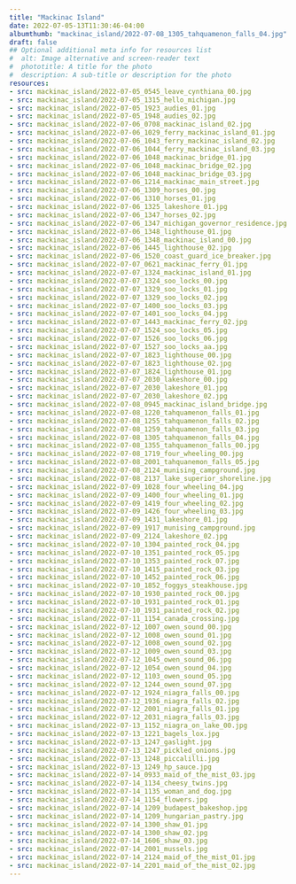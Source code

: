 ```yaml
---
title: "Mackinac Island"
date: 2022-07-05-13T11:30:46-04:00
albumthumb: "mackinac_island/2022-07-08_1305_tahquamenon_falls_04.jpg"
draft: false
## Optional additional meta info for resources list
#  alt: Image alternative and screen-reader text
#  phototitle: A title for the photo
#  description: A sub-title or description for the photo
resources:
- src: mackinac_island/2022-07-05_0545_leave_cynthiana_00.jpg
- src: mackinac_island/2022-07-05_1315_hello_michigan.jpg
- src: mackinac_island/2022-07-05_1923_audies_01.jpg
- src: mackinac_island/2022-07-05_1948_audies_02.jpg
- src: mackinac_island/2022-07-06_0708_mackinac_island_02.jpg
- src: mackinac_island/2022-07-06_1029_ferry_mackinac_island_01.jpg
- src: mackinac_island/2022-07-06_1043_ferry_mackinac_island_02.jpg
- src: mackinac_island/2022-07-06_1044_ferry_mackinac_island_03.jpg
- src: mackinac_island/2022-07-06_1048_mackinac_bridge_01.jpg
- src: mackinac_island/2022-07-06_1048_mackinac_bridge_02.jpg
- src: mackinac_island/2022-07-06_1048_mackinac_bridge_03.jpg
- src: mackinac_island/2022-07-06_1214_mackinac_main_street.jpg
- src: mackinac_island/2022-07-06_1309_horses_00.jpg
- src: mackinac_island/2022-07-06_1310_horses_01.jpg
- src: mackinac_island/2022-07-06_1325_lakeshore_01.jpg
- src: mackinac_island/2022-07-06_1347_horses_02.jpg
- src: mackinac_island/2022-07-06_1347_michigan_governor_residence.jpg
- src: mackinac_island/2022-07-06_1348_lighthouse_01.jpg
- src: mackinac_island/2022-07-06_1348_mackinac_island_00.jpg
- src: mackinac_island/2022-07-06_1445_lighthouse_02.jpg
- src: mackinac_island/2022-07-06_1520_coast_guard_ice_breaker.jpg
- src: mackinac_island/2022-07-07_0621_mackinac_ferry_01.jpg
- src: mackinac_island/2022-07-07_1324_mackinac_island_01.jpg
- src: mackinac_island/2022-07-07_1324_soo_locks_00.jpg
- src: mackinac_island/2022-07-07_1329_soo_locks_01.jpg
- src: mackinac_island/2022-07-07_1329_soo_locks_02.jpg
- src: mackinac_island/2022-07-07_1400_soo_locks_03.jpg
- src: mackinac_island/2022-07-07_1401_soo_locks_04.jpg
- src: mackinac_island/2022-07-07_1443_mackinac_ferry_02.jpg
- src: mackinac_island/2022-07-07_1524_soo_locks_05.jpg
- src: mackinac_island/2022-07-07_1526_soo_locks_06.jpg
- src: mackinac_island/2022-07-07_1527_soo_locks_aa.jpg
- src: mackinac_island/2022-07-07_1823_lighthouse_00.jpg
- src: mackinac_island/2022-07-07_1823_lighthouse_02.jpg
- src: mackinac_island/2022-07-07_1824_lighthouse_01.jpg
- src: mackinac_island/2022-07-07_2030_lakeshore_00.jpg
- src: mackinac_island/2022-07-07_2030_lakeshore_01.jpg
- src: mackinac_island/2022-07-07_2030_lakeshore_02.jpg
- src: mackinac_island/2022-07-08_0945_mackinac_island_bridge.jpg
- src: mackinac_island/2022-07-08_1220_tahquamenon_falls_01.jpg
- src: mackinac_island/2022-07-08_1255_tahquamenon_falls_02.jpg
- src: mackinac_island/2022-07-08_1259_tahquamenon_falls_03.jpg
- src: mackinac_island/2022-07-08_1305_tahquamenon_falls_04.jpg
- src: mackinac_island/2022-07-08_1355_tahquamenon_falls_00.jpg
- src: mackinac_island/2022-07-08_1719_four_wheeling_00.jpg
- src: mackinac_island/2022-07-08_2001_tahquanemon_falls_05.jpg
- src: mackinac_island/2022-07-08_2124_munising_campground.jpg
- src: mackinac_island/2022-07-08_2137_lake_superior_shoreline.jpg
- src: mackinac_island/2022-07-09_1028_four_wheeling_04.jpg
- src: mackinac_island/2022-07-09_1400_four_wheeling_01.jpg
- src: mackinac_island/2022-07-09_1419_four_wheeling_02.jpg
- src: mackinac_island/2022-07-09_1426_four_wheeling_03.jpg
- src: mackinac_island/2022-07-09_1431_lakeshore_01.jpg
- src: mackinac_island/2022-07-09_1917_munising_campground.jpg
- src: mackinac_island/2022-07-09_2124_lakeshore_02.jpg
- src: mackinac_island/2022-07-10_1304_painted_rock_04.jpg
- src: mackinac_island/2022-07-10_1351_painted_rock_05.jpg
- src: mackinac_island/2022-07-10_1353_painted_rock_07.jpg
- src: mackinac_island/2022-07-10_1415_painted_rock_03.jpg
- src: mackinac_island/2022-07-10_1452_painted_rock_06.jpg
- src: mackinac_island/2022-07-10_1852_foggys_steakhouse.jpg
- src: mackinac_island/2022-07-10_1930_painted_rock_00.jpg
- src: mackinac_island/2022-07-10_1931_painted_rock_01.jpg
- src: mackinac_island/2022-07-10_1931_painted_rock_02.jpg
- src: mackinac_island/2022-07-11_1154_canada_crossing.jpg
- src: mackinac_island/2022-07-12_1007_owen_sound_00.jpg
- src: mackinac_island/2022-07-12_1008_owen_sound_01.jpg
- src: mackinac_island/2022-07-12_1008_owen_sound_02.jpg
- src: mackinac_island/2022-07-12_1009_owen_sound_03.jpg
- src: mackinac_island/2022-07-12_1045_owen_sound_06.jpg
- src: mackinac_island/2022-07-12_1054_owen_sound_04.jpg
- src: mackinac_island/2022-07-12_1103_owen_sound_05.jpg
- src: mackinac_island/2022-07-12_1244_owen_sound_07.jpg
- src: mackinac_island/2022-07-12_1924_niagra_falls_00.jpg
- src: mackinac_island/2022-07-12_1936_niagra_falls_02.jpg
- src: mackinac_island/2022-07-12_2001_niagra_falls_01.jpg
- src: mackinac_island/2022-07-12_2031_niagra_falls_03.jpg
- src: mackinac_island/2022-07-13_1152_niagra_on_lake_00.jpg
- src: mackinac_island/2022-07-13_1221_bagels_lox.jpg
- src: mackinac_island/2022-07-13_1247_gaslight.jpg
- src: mackinac_island/2022-07-13_1247_pickled_onions.jpg
- src: mackinac_island/2022-07-13_1248_piccalilli.jpg
- src: mackinac_island/2022-07-13_1249_hp_sauce.jpg
- src: mackinac_island/2022-07-14_0933_maid_of_the_mist_03.jpg
- src: mackinac_island/2022-07-14_1134_cheesy_twins.jpg
- src: mackinac_island/2022-07-14_1135_woman_and_dog.jpg
- src: mackinac_island/2022-07-14_1154_flowers.jpg
- src: mackinac_island/2022-07-14_1209_budapest_bakeshop.jpg
- src: mackinac_island/2022-07-14_1209_hungarian_pastry.jpg
- src: mackinac_island/2022-07-14_1300_shaw_01.jpg
- src: mackinac_island/2022-07-14_1300_shaw_02.jpg
- src: mackinac_island/2022-07-14_1606_shaw_03.jpg
- src: mackinac_island/2022-07-14_2001_mussels.jpg
- src: mackinac_island/2022-07-14_2124_maid_of_the_mist_01.jpg
- src: mackinac_island/2022-07-14_2201_maid_of_the_mist_02.jpg
---
```

